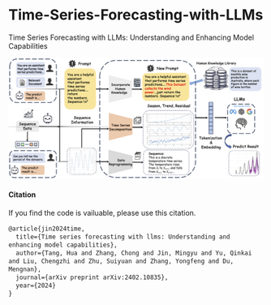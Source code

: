 # Time-Series-Forecasting-with-LLMs
Time Series Forecasting with LLMs: Understanding and Enhancing Model Capabilities

![Workflow](Images/Workflow.png)

#### Citation
If you find the code is vailuable, please use this citation.
```
@article{jin2024time,
  title={Time series forecasting with llms: Understanding and enhancing model capabilities},
  author={Tang, Hua and Zhang, Chong and Jin, Mingyu and Yu, Qinkai and Liu, Chengzhi and Zhu, Suiyuan and Zhang, Yongfeng and Du, Mengnan},
  journal={arXiv preprint arXiv:2402.10835},
  year={2024}
}
```
